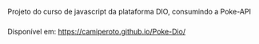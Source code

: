 Projeto do curso de javascript da plataforma DIO, consumindo a Poke-API 
###

Disponível em: https://camiperoto.github.io/Poke-Dio/
